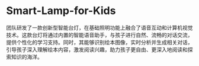 # Smart-Lamp-for-Kids
团队研发了一款创新型智能台灯，在基础照明功能上融合了语音互动和计算机视觉技术。这款台灯将通过内置的智能语音助手，与孩子进行自然、流畅的对话交流，提供个性化的学习支持。同时，其能够识别绘本图像，实时分析并生成相关对话，引导孩子深入理解绘本内容，激发阅读兴趣，助力孩子更自由、更深入地阅读和探索知识的海洋。
